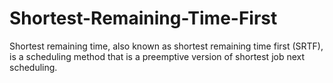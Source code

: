 # Shortest-Remaining-Time-First
Shortest remaining time, also known as shortest remaining time first (SRTF), is a scheduling method that is a preemptive version of shortest job next scheduling.
